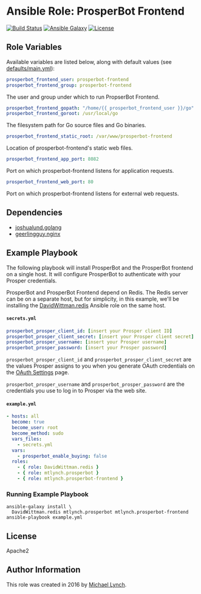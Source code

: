 # Ansible Role: ProsperBot Frontend

[![Build Status](https://travis-ci.org/mtlynch/ansible-role-prosperbot-frontend.svg?branch=master)](https://travis-ci.org/mtlynch/ansible-role-prosperbot-frontend)
[![Ansible Galaxy](https://img.shields.io/badge/ansible--galaxy-prosperbot-frontend-blue.svg?style=flat-square)](https://galaxy.ansible.com/mtlynch/prosperbot-frontend)
[![License](http://img.shields.io/:license-apache-blue.svg?style=flat-square)](LICENSE)

## Role Variables

Available variables are listed below, along with default values (see [defaults/main.yml](defaults/main.yml)):

```yaml
prosperbot_frontend_user: prosperbot-frontend
prosperbot_frontend_group: prosperbot-frontend
```

The user and group under which to run PropserBot Frontend.

```yaml
prosperbot_frontend_gopath: "/home/{{ prosperbot_frontend_user }}/go"
prosperbot_frontend_goroot: /usr/local/go
```

The filesystem path for Go source files and Go binaries.

```yaml
prosperbot_frontend_static_root: /var/www/prosperbot-frontend
```

Location of prosperbot-frontend's static web files.

```yaml
prosperbot_frontend_app_port: 8082
```

Port on which prosperbot-frontend listens for application requests.

```yaml
prosperbot_frontend_web_port: 80
```

Port on which prosperbot-frontend listens for external web requests.

## Dependencies

* [joshualund.golang](https://galaxy.ansible.com/joshualund/golang/)
* [geerlingguy.nginx](https://galaxy.ansible.com/geerlingguy/nginx/)

## Example Playbook

The following playbook will install ProsperBot and the ProsperBot frontend on a single host. It will configure ProsperBot to authenticate with your Prosper credentials.

ProsperBot and ProsperBot Frontend depend on Redis. The Redis server can be on a separate host, but for simplicity, in this example, we'll be installing the [DavidWittman.redis](https://github.com/DavidWittman/ansible-redis) Ansible role on the same host.

#### `secrets.yml`

```yaml
prosperbot_prosper_client_id: [insert your Prosper client ID]
prosperbot_prosper_client_secret: [insert your Prosper client secret]
prosperbot_prosper_username: [insert your Prosper username]
prosperbot_prosper_password: [insert your Prosper password]
```

`prosperbot_prosper_client_id` and `prosperbot_prosper_client_secret` are the values Prosper assigns to you when you generate OAuth credentials on the [OAuth Settings](https://www.prosper.com/oauth#/settings) page.

`prosperbot_prosper_username` and `prosperbot_prosper_password` are the credentials you use to log in to Prosper via the web site.

#### `example.yml`

```yaml
- hosts: all
  become: true
  become_user: root
  become_method: sudo
  vars_files:
    - secrets.yml
  vars:
    - prosperbot_enable_buying: false
  roles:
    - { role: DavidWittman.redis }
    - { role: mtlynch.prosperbot }
    - { role: mtlynch.prosperbot-frontend }
```

### Running Example Playbook

```shell
ansible-galaxy install \
  DavidWittman.redis mtlynch.prosperbot mtlynch.prosperbot-frontend
ansible-playbook example.yml
```

## License

Apache2

## Author Information

This role was created in 2016 by [Michael Lynch](http://mtlynch.io).

